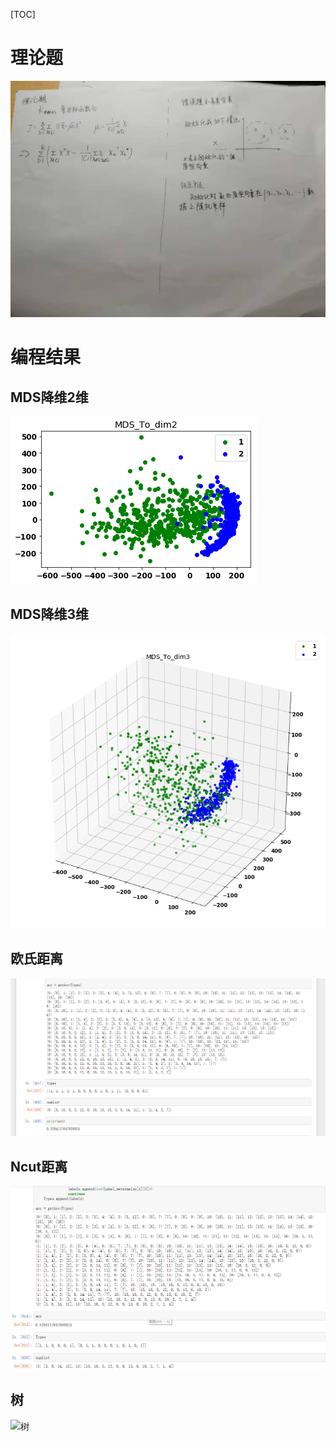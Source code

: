 [TOC]

# 理论题

![](.\asset\理论题.jpg)

# 编程结果

## MDS降维2维

![Dim2](.\asset\Dim2.png)

## MDS降维3维

![Dim3](.\asset\Dim3.png)



## 欧氏距离

![欧氏距离](.\asset\欧氏距离.png)

## Ncut距离

![NCut度量](.\asset\NCut度量.png)



## 树

![树](./asset\树.png)